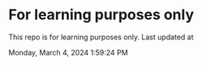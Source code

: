 # For learning purposes only
This repo is for learning purposes only.
Last updated at

Monday, March 4, 2024 1:59:24 PM

